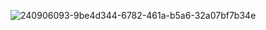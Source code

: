 
![240906093-9be4d344-6782-461a-b5a6-32a07bf7b34e](https://github.com/khumanshusingh/khumanshusingh/assets/90241431/72e95e69-8a8a-4fbe-83ae-bcc6163d3481)
